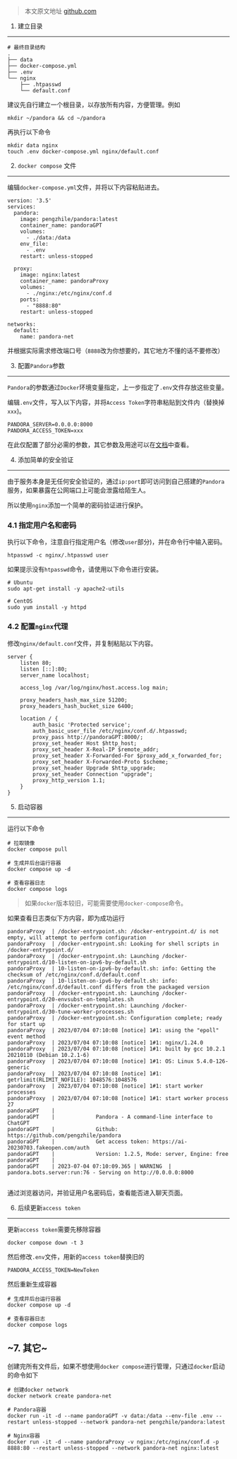 > 本文原文地址 [github.com](https://github.com/pengzhile/pandora/discussions/1063)

1. 建立目录
-------

```
# 最终目录结构
.
├── data
├── docker-compose.yml
├── .env
└── nginx
    ├── .htpasswd
    └── default.conf

```

建议先自行建立一个根目录，以存放所有内容，方便管理。例如

```
mkdir ~/pandora && cd ~/pandora

```

再执行以下命令

```
mkdir data nginx
touch .env docker-compose.yml nginx/default.conf

```

2. `docker compose` 文件
----------------------

编辑`docker-compose.yml`文件，并将以下内容粘贴进去。

```
version: '3.5'
services:
  pandora:
    image: pengzhile/pandora:latest
    container_name: pandoraGPT
    volumes:
      - ./data:/data
    env_file:
      - .env
    restart: unless-stopped

  proxy:
    image: nginx:latest
    container_name: pandoraProxy
    volumes:
      - ./nginx:/etc/nginx/conf.d
    ports:
      - "8888:80"
    restart: unless-stopped

networks:
  default:
    name: pandora-net

```

并根据实际需求修改端口号（`8888`改为你想要的，其它地方不懂的话不要修改）

3. 配置`Pandora`参数
----------------

`Pandora`的参数通过`Docker`环境变量指定，上一步指定了`.env`文件存放这些变量。

编辑`.env`文件，写入以下内容，并将`Access Token`字符串粘贴到文件内（替换掉`xxx`)。

```
PANDORA_SERVER=0.0.0.0:8000
PANDORA_ACCESS_TOKEN=xxx

```

在此仅配置了部分必需的参数，其它参数及用途可以在[文档](https://github.com/pengzhile/pandora/blob/master/doc/wiki.md#docker%E7%8E%AF%E5%A2%83%E5%8F%98%E9%87%8F)中查看。

4. 添加简单的安全验证
------------

由于服务本身是无任何安全验证的，通过`ip:port`即可访问到自己搭建的`Pandora`服务，如果暴露在公网端口上可能会泄露给陌生人。

所以使用`nginx`添加一个简单的密码验证进行保护。

### 4.1 指定用户名和密码

执行以下命令，注意自行指定用户名（修改`user`部分)，并在命令行中输入密码。

```
htpasswd -c nginx/.htpasswd user

```

如果提示没有`htpasswd`命令，请使用以下命令进行安装。

```
# Ubuntu
sudo apt-get install -y apache2-utils

# CentOS
sudo yum install -y httpd

```

### 4.2 配置`nginx`代理

修改`nginx/default.conf`文件，并复制粘贴以下内容。

```
server {
    listen 80;
    listen [::]:80;
    server_name localhost;

    access_log /var/log/nginx/host.access.log main;

    proxy_headers_hash_max_size 51200;
    proxy_headers_hash_bucket_size 6400;

    location / {
        auth_basic 'Protected service';
        auth_basic_user_file /etc/nginx/conf.d/.htpasswd;
        proxy_pass http://pandoraGPT:8000/;
        proxy_set_header Host $http_host;
        proxy_set_header X-Real-IP $remote_addr;
        proxy_set_header X-Forwarded-For $proxy_add_x_forwarded_for;
        proxy_set_header X-Forwarded-Proto $scheme;
        proxy_set_header Upgrade $http_upgrade;
        proxy_set_header Connection "upgrade";
        proxy_http_version 1.1;
    }
}

```

5. 启动容器
-------

运行以下命令

```
# 拉取镜像
docker compose pull

# 生成并后台运行容器
docker compose up -d

# 查看容器日志
docker compose logs

```

> 如果`docker`版本较旧，可能需要使用`docker-compose`命令。

如果查看日志类似下方内容，即为成功运行

```
pandoraProxy  | /docker-entrypoint.sh: /docker-entrypoint.d/ is not empty, will attempt to perform configuration
pandoraProxy  | /docker-entrypoint.sh: Looking for shell scripts in /docker-entrypoint.d/
pandoraProxy  | /docker-entrypoint.sh: Launching /docker-entrypoint.d/10-listen-on-ipv6-by-default.sh
pandoraProxy  | 10-listen-on-ipv6-by-default.sh: info: Getting the checksum of /etc/nginx/conf.d/default.conf
pandoraProxy  | 10-listen-on-ipv6-by-default.sh: info: /etc/nginx/conf.d/default.conf differs from the packaged version
pandoraProxy  | /docker-entrypoint.sh: Launching /docker-entrypoint.d/20-envsubst-on-templates.sh
pandoraProxy  | /docker-entrypoint.sh: Launching /docker-entrypoint.d/30-tune-worker-processes.sh
pandoraProxy  | /docker-entrypoint.sh: Configuration complete; ready for start up
pandoraProxy  | 2023/07/04 07:10:08 [notice] 1#1: using the "epoll" event method
pandoraProxy  | 2023/07/04 07:10:08 [notice] 1#1: nginx/1.24.0
pandoraProxy  | 2023/07/04 07:10:08 [notice] 1#1: built by gcc 10.2.1 20210110 (Debian 10.2.1-6)
pandoraProxy  | 2023/07/04 07:10:08 [notice] 1#1: OS: Linux 5.4.0-126-generic
pandoraProxy  | 2023/07/04 07:10:08 [notice] 1#1: getrlimit(RLIMIT_NOFILE): 1048576:1048576
pandoraProxy  | 2023/07/04 07:10:08 [notice] 1#1: start worker processes
pandoraProxy  | 2023/07/04 07:10:08 [notice] 1#1: start worker process 27
pandoraGPT    |
pandoraGPT    |             Pandora - A command-line interface to ChatGPT
pandoraGPT    |             Github: https://github.com/pengzhile/pandora
pandoraGPT    |             Get access token: https://ai-20230703.fakeopen.com/auth
pandoraGPT    |             Version: 1.2.5, Mode: server, Engine: free
pandoraGPT    | 
pandoraGPT    | 2023-07-04 07:10:09.365 | WARNING  | pandora.bots.server:run:76 - Serving on http://0.0.0.0:8000


```

通过浏览器访问，并验证用户名密码后，查看能否进入聊天页面。

6. 后续更新`access token`
---------------------

更新`access token`需要先移除容器

```
docker compose down -t 3

```

然后修改`.env`文件，用新的`access token`替换旧的

```
PANDORA_ACCESS_TOKEN=NewToken

```

然后重新生成容器

```
# 生成并后台运行容器
docker compose up -d

# 查看容器日志
docker compose logs

```

~7. 其它~
-------

创建完所有文件后，如果不想使用`docker compose`进行管理，只通过`docker`启动的命令如下

```
# 创建docker network
docker network create pandora-net

# Pandora容器
docker run -it -d --name pandoraGPT -v data:/data --env-file .env --restart unless-stopped --network pandora-net pengzhile/pandora:latest

# Nginx容器
docker run -it -d --name pandoraProxy -v nginx:/etc/nginx/conf.d -p 8888:80 --restart unless-stopped --network pandora-net nginx:latest

```
